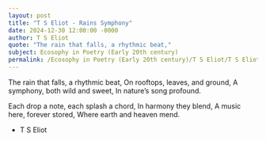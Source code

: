 ```yaml
---
layout: post
title: "T S Eliot - Rains Symphony"
date: 2024-12-30 12:00:00 -0000
author: T S Eliot
quote: "The rain that falls, a rhythmic beat,"
subject: Ecosophy in Poetry (Early 20th century)
permalink: /Ecosophy in Poetry (Early 20th century)/T S Eliot/T S Eliot - Rains Symphony
---
```


The rain that falls, a rhythmic beat,
On rooftops, leaves, and ground,
A symphony, both wild and sweet,
In nature’s song profound.

Each drop a note, each splash a chord,
In harmony they blend,
A music here, forever stored,
Where earth and heaven mend.

- T S Eliot
